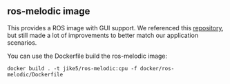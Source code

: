 ## ros-melodic image

This provides a ROS image with GUI support. We referenced this [repository](https://github.com/turlucode/ros-docker-gui), but still made a lot of improvements to better match our application scenarios.

You can use the Dockerfile build the ros-melodic image:

```
docker build . -t jike5/ros-melodic:cpu -f docker/ros-melodic/Dockerfile 
```

